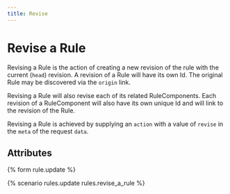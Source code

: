 ```yaml
---
title: Revise
---
```


# Revise a Rule

Revising a Rule is the action of creating a new revision of the rule with the
current (`head`) revision. A revision of a Rule will have its own Id. The
original Rule may be discovered via the `origin` link.

Revising a Rule will also revise each of its related RuleComponents. Each
revision of a RuleComponent will also have its own unique Id and will link to
the revision of the Rule.

Revising a Rule is achieved by supplying an `action` with a value of `revise`
in the `meta` of the request `data`.


## Attributes

{% form rule.update %}

{% scenario rules.update rules.revise_a_rule %}
